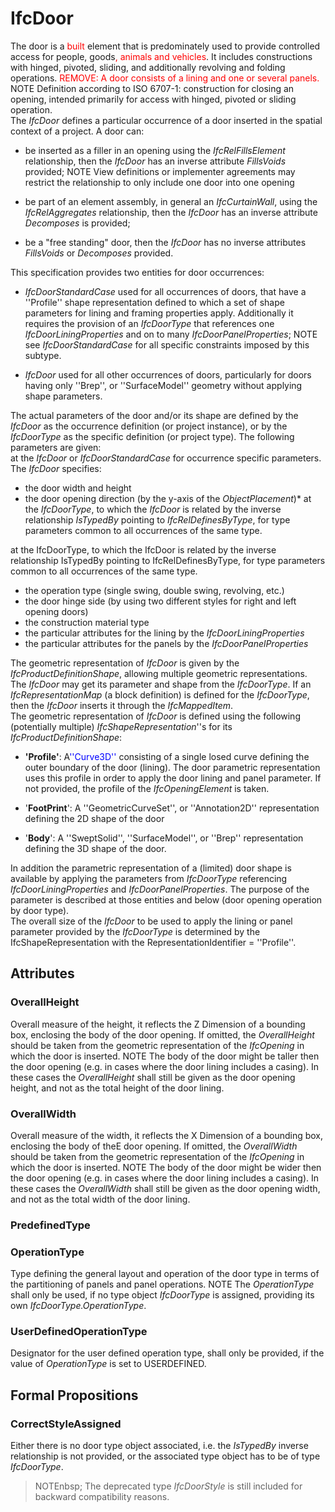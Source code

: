 # IfcDoor

The door is a <font color="#ff0000">built</font> element that is predominately used to provide controlled access for people, goods<font color="#ff0000">, animals and vehicles</font>. It includes constructions with hinged, pivoted, sliding, and additionally revolving and folding operations. <font color="#ff0000">REMOVE: A door consists of a lining and one or several panels.</font>  
NOTE Definition according to ISO 6707-1: construction for closing an opening, intended primarily for access with hinged, pivoted or sliding operation.  
The _IfcDoor_ defines a particular occurrence of a door inserted in the spatial context of a project. A door can:  
* be inserted as a filler in an opening using the _IfcRelFillsElement_ relationship, then the _IfcDoor_ has an inverse attribute _FillsVoids_ provided;  NOTE View definitions or implementer agreements may restrict the relationship to only include one door into one opening 

  
* be part of an element assembly, in general an _IfcCurtainWall_, using the _IfcRelAggregates_ relationship, then the _IfcDoor_ has an inverse attribute _Decomposes_ is provided;

  
* be a "free standing" door, then the _IfcDoor_ has no inverse attributes _FillsVoids_ or _Decomposes_ provided.

  
This specification provides two entities for door occurrences:  
* _IfcDoorStandardCase_ used for all occurrences of doors, that have a ''Profile'' shape representation defined to which a set of shape parameters for lining and framing properties apply. Additionally it requires the provision of an _IfcDoorType_ that references one _IfcDoorLiningProperties_ and on to many _IfcDoorPanelProperties_;  NOTE see _IfcDoorStandardCase_ for all specific constraints imposed by this subtype.

  
* _IfcDoor_ used for all other occurrences of doors, particularly for doors having only ''Brep'', or ''SurfaceModel'' geometry without applying shape parameters.

  
The actual parameters of the door and/or its shape are defined by the _IfcDoor_ as the occurrence definition (or project instance), or by the _IfcDoorType_ as the specific definition (or project type). The following parameters are given:  
at the _IfcDoor_ or _IfcDoorStandardCase_ for occurrence specific parameters. The _IfcDoor_ specifies:  
*  the door width and height
* the door opening direction (by the y-axis of the _ObjectPlacement_)\* at the _IfcDoorType_, to which the _IfcDoor_ is related by the inverse relationship _IsTypedBy_ pointing to _IfcRelDefinesByType_, for type parameters common to all occurrences of the same type.

  
at the IfcDoorType, to which the IfcDoor is related by the inverse relationship IsTypedBy pointing to IfcRelDefinesByType, for type parameters common to all occurrences of the same type.  
*  the operation type (single swing, double swing, revolving, etc.)
* the door hinge side (by using two different styles for right and left opening doors)
* the construction material type
* the particular attributes for the lining by the _IfcDoorLiningProperties_
* the particular attributes for the panels by the _IfcDoorPanelProperties_

  
The geometric representation of _IfcDoor_ is given by the _IfcProductDefinitionShape_, allowing multiple geometric representations. The _IfcDoor_ may get its parameter and shape from the _IfcDoorType_. If an _IfcRepresentationMap_ (a block definition) is defined for the _IfcDoorType_, then the _IfcDoor_ inserts it through the _IfcMappedItem_.  
The geometric representation of _IfcDoor_ is defined using the following (potentially multiple) _IfcShapeRepresentation_''s for its _IfcProductDefinitionShape_:  
* **'Profile'**: A<font color="#0000ff">''Curve3D''</font> consisting of a single losed curve defining the outer boundary of the door (lining). The door parametric representation uses this profile in order to apply the door lining and panel parameter. If not provided, the profile of the _IfcOpeningElement_ is taken.

  
* '**FootPrint**': A ''GeometricCurveSet'', or ''Annotation2D'' representation defining the 2D shape of the door

  
* '**Body**': A ''SweptSolid'', ''SurfaceModel'', or ''Brep'' representation defining the 3D shape of the door.

  
In addition the parametric representation of a (limited) door shape is available by applying the parameters from _IfcDoorType_ referencing _IfcDoorLiningProperties_ and _IfcDoorPanelProperties_. The purpose of the parameter is described at those entities and below (door opening operation by door type).  
The overall size of the _IfcDoor_ to be used to apply the lining or panel parameter provided by the _IfcDoorType_ is determined by the IfcShapeRepresentation with the RepresentationIdentifier = ''Profile''.

## Attributes

### OverallHeight
Overall measure of the height, it reflects the Z Dimension of a bounding box, enclosing the body of the door opening. If omitted, the _OverallHeight_ should be taken from the geometric representation of the _IfcOpening_ in which the door is inserted.
 NOTE The body of the door might be taller then the door opening (e.g. in cases where the door lining includes a casing). In these cases the _OverallHeight_ shall still be given as the door opening height, and not as the total height of the door lining.

### OverallWidth
Overall measure of the width, it reflects the X Dimension of a bounding box, enclosing the body of theE door opening. If omitted, the _OverallWidth_ should be taken from the geometric representation of the _IfcOpening_ in which the door is inserted.
 NOTE The body of the door might be wider then the door opening (e.g. in cases where the door lining includes a casing). In these cases the _OverallWidth_ shall still be given as the door opening width, and not as the total width of the door lining.

### PredefinedType


### OperationType
Type defining the general layout and operation of the door type in terms of the partitioning of panels and panel operations.
 NOTE The _OperationType_ shall only be used, if no type object _IfcDoorType_ is assigned, providing its own _IfcDoorType.OperationType_.

### UserDefinedOperationType
Designator for the user defined operation type, shall only be provided, if the value of _OperationType_ is set to USERDEFINED.

## Formal Propositions

### CorrectStyleAssigned
Either there is no door type object associated, i.e. the _IsTypedBy_ inverse relationship is not provided, or the associated type object has to be of type _IfcDoorType_.
> NOTEnbsp; The deprecated type _IfcDoorStyle_ is still included for backward compatibility reasons.
